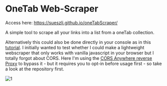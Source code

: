 # OneTab Web-Scraper
Access here: https://sueszli.github.io/oneTabScraper/

A simple tool to scrape all your links into a list from a oneTab collection.

Alternatively this could also be done directly in your console as in this [tutorial](https://www.youtube.com/watch?v=rlv7ueX4Yjc).
I initially wanted to test whether I could make a lightweight webscraper that only works with vanilla javascript in your browser but I totally forgot about CORS.
Here I'm using the [CORS Anywhere reverse Proxy](https://github.com/Rob--W/cors-anywhere) to bypass it - but it requires you to opt-in before usage first - so take a look at the repository first.

![1](https://user-images.githubusercontent.com/61852663/147303293-2a3c8321-9a0f-4f7f-95dd-eebb3c3f6f9f.gif)
